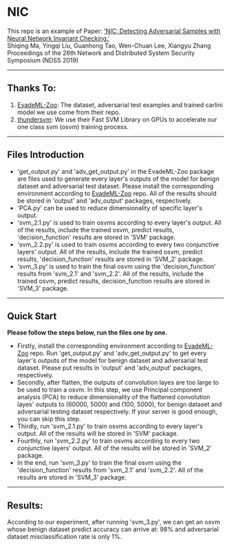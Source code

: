 # NIC

This repo is an example of Paper: 
['NIC: Detecting Adversarial Samples with Neural Network Invariant Checking.'](https://www.cs.purdue.edu/homes/ma229/papers/NDSS19.pdf)  
Shiqing Ma, Yingqi Liu, Guanhong Tao, Wen-Chuan Lee, Xiangyu Zhang  
Proceedings of the 26th Network and Distributed System Security Symposium (NDSS 2019)

---
## Thanks To:
1. [EvadeML-Zoo](https://github.com/mzweilin/EvadeML-Zoo): The dataset, adversarial test examples and trained carlini model we use come from their repo. 
2. [thundersvm](https://github.com/Xtra-Computing/thundersvm): We use their Fast SVM Library on GPUs to accelerate our one class svm (osvm) training process. 

---
## Files Introduction
- 'get_output.py' and 'adv_get_output.py' in the EvadeML-Zoo package are files used to generate every layer's outputs of the model for benign dataset and adversarial test dataset. Please install the corresponding environment according to  [EvadeML-Zoo](https://github.com/mzweilin/EvadeML-Zoo) repo. All of the results should be stored in 'output' and 'adv_output' packages, respectively.  
- 'PCA.py' can be used to reduce dimensionality of specific layer's output.   
- 'svm_2.1.py' is used to train osvms according to every layer's output. All of the results, include the trained osvm, predict results, 'decision_function' results are stored in 'SVM' package.  
- 'svm_2.2.py' is used to train osvms according to every two conjunctive layers' output. All of the results, include the trained osvm, predict results, 'decision_function' results are stored in 'SVM_2' package.  
- 'svm_3.py' is used to train the final osvm using the 'decision_function' results from 'svm_2.1' and 'svm_2.2'. All of the results, include the trained osvm, predict results, decision_function results are stored in 'SVM_3' package.  

---
## Quick Start
**Please follow the steps below, run the files one by one.**   
- Firstly, install the corresponding environment according to  [EvadeML-Zoo](https://github.com/mzweilin/EvadeML-Zoo) repo. Run 'get_output.py' and 'adv_get_output.py' to get every layer's outputs of the model for benign dataset and adversarial test dataset. Please put results in 'output' and 'adv_output' packages, respectively.  
- Secondly, after flatten, the outputs of convolution layes are too large to be used to train a osvm. In this step, we use Principal component analysis (PCA) to reduce dimensionality of the flattened convolution layes' outputs to (60000, 5000) and (100, 5000), for benign dataset and adversarial testing dataset respectively. If your server is good enough, you can skip this step.   
- Thirdly, run 'svm_2.1.py' to train osvms according to every layer's output. All of the results will be stored in 'SVM' package.  
- Fourthly, run 'svm_2.2.py' to train osvms according to every two conjunctive layers' output. All of the results will be stored in 'SVM_2' package.  
- In the end, run 'svm_3.py' to train the final osvm using the 'decision_function' results from 'svm_2.1' and 'svm_2.2'. All of the results are stored in 'SVM_3' package.  

---
## Results:
According to our experiment, after running 'svm_3.py', we can get an osvm whose benign dataset predict accuracy can arrive at: 98% and adversarial dataset misclassification rate is only 1%. 


